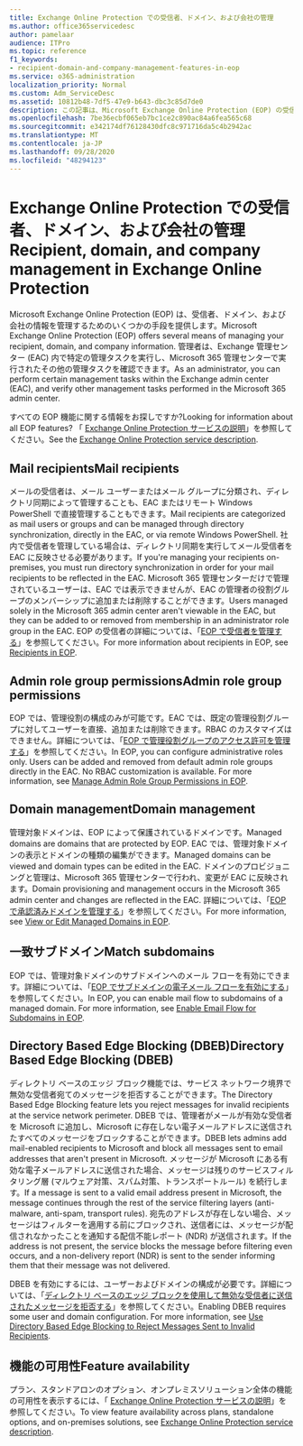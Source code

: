 ```yaml
---
title: Exchange Online Protection での受信者、ドメイン、および会社の管理
ms.author: office365servicedesc
author: pamelaar
audience: ITPro
ms.topic: reference
f1_keywords:
- recipient-domain-and-company-management-features-in-eop
ms.service: o365-administration
localization_priority: Normal
ms.custom: Adm_ServiceDesc
ms.assetid: 10812b48-7df5-47e9-b643-dbc3c85d7de0
description: この記事は、Microsoft Exchange Online Protection (EOP) の受信者、ドメイン、および会社の管理について説明します。
ms.openlocfilehash: 7be36ecbf065eb7bc1ce2c890ac84a6fea565c68
ms.sourcegitcommit: e342174df76128430dfc8c971716da5c4b2942ac
ms.translationtype: MT
ms.contentlocale: ja-JP
ms.lasthandoff: 09/28/2020
ms.locfileid: "48294123"
---
```

# <a name="recipient-domain-and-company-management-in-exchange-online-protection"></a><span data-ttu-id="050f9-103">Exchange Online Protection での受信者、ドメイン、および会社の管理</span><span class="sxs-lookup"><span data-stu-id="050f9-103">Recipient, domain, and company management in Exchange Online Protection</span></span>

<span data-ttu-id="050f9-104">Microsoft Exchange Online Protection (EOP) は、受信者、ドメイン、および会社の情報を管理するためのいくつかの手段を提供します。</span><span class="sxs-lookup"><span data-stu-id="050f9-104">Microsoft Exchange Online Protection (EOP) offers several means of managing your recipient, domain, and company information.</span></span> <span data-ttu-id="050f9-105">管理者は、Exchange 管理センター (EAC) 内で特定の管理タスクを実行し、Microsoft 365 管理センターで実行されたその他の管理タスクを確認できます。</span><span class="sxs-lookup"><span data-stu-id="050f9-105">As an administrator, you can perform certain management tasks within the Exchange admin center (EAC), and verify other management tasks performed in the Microsoft 365 admin center.</span></span>
  
<span data-ttu-id="050f9-106">すべての EOP 機能に関する情報をお探しですか?</span><span class="sxs-lookup"><span data-stu-id="050f9-106">Looking for information about all EOP features?</span></span> <span data-ttu-id="050f9-107">「 [Exchange Online Protection サービスの説明](exchange-online-protection-service-description.md)」を参照してください。</span><span class="sxs-lookup"><span data-stu-id="050f9-107">See the [Exchange Online Protection service description](exchange-online-protection-service-description.md).</span></span>
  
## <a name="mail-recipients"></a><span data-ttu-id="050f9-108">Mail recipients</span><span class="sxs-lookup"><span data-stu-id="050f9-108">Mail recipients</span></span>

<span data-ttu-id="050f9-109">メールの受信者は、メール ユーザーまたはメール グループに分類され、ディレクトリ同期によって管理することも、EAC またはリモート Windows PowerShell で直接管理することもできます。</span><span class="sxs-lookup"><span data-stu-id="050f9-109">Mail recipients are categorized as mail users or groups and can be managed through directory synchronization, directly in the EAC, or via remote Windows PowerShell.</span></span> <span data-ttu-id="050f9-110">社内で受信者を管理している場合は、ディレクトリ同期を実行してメール受信者を EAC に反映させる必要があります。</span><span class="sxs-lookup"><span data-stu-id="050f9-110">If you're managing your recipients on-premises, you must run directory synchronization in order for your mail recipients to be reflected in the EAC.</span></span> <span data-ttu-id="050f9-111">Microsoft 365 管理センターだけで管理されているユーザーは、EAC では表示できませんが、EAC の管理者の役割グループのメンバーシップに追加または削除することができます。</span><span class="sxs-lookup"><span data-stu-id="050f9-111">Users managed solely in the Microsoft 365 admin center aren't viewable in the EAC, but they can be added to or removed from membership in an administrator role group in the EAC.</span></span> <span data-ttu-id="050f9-112">EOP の受信者の詳細については、「[EOP で受信者を管理する](https://go.microsoft.com/fwlink/p/?LinkId=280011)」を参照してください。</span><span class="sxs-lookup"><span data-stu-id="050f9-112">For more information about recipients in EOP, see [Recipients in EOP](https://go.microsoft.com/fwlink/p/?LinkId=280011).</span></span>
  
## <a name="admin-role-group-permissions"></a><span data-ttu-id="050f9-113">Admin role group permissions</span><span class="sxs-lookup"><span data-stu-id="050f9-113">Admin role group permissions</span></span>

<span data-ttu-id="050f9-p104">EOP では、管理役割の構成のみが可能です。EAC では、既定の管理役割グループに対してユーザーを直接、追加または削除できます。RBAC のカスタマイズはできません。詳細については、「[EOP で管理役割グループのアクセス許可を管理する](https://go.microsoft.com/fwlink/p/?LinkId=282238)」を参照してください。</span><span class="sxs-lookup"><span data-stu-id="050f9-p104">In EOP, you can configure administrative roles only. Users can be added and removed from default admin role groups directly in the EAC. No RBAC customization is available. For more information, see [Manage Admin Role Group Permissions in EOP](https://go.microsoft.com/fwlink/p/?LinkId=282238).</span></span>
  
## <a name="domain-management"></a><span data-ttu-id="050f9-118">Domain management</span><span class="sxs-lookup"><span data-stu-id="050f9-118">Domain management</span></span>

<span data-ttu-id="050f9-119">管理対象ドメインは、EOP によって保護されているドメインです。</span><span class="sxs-lookup"><span data-stu-id="050f9-119">Managed domains are domains that are protected by EOP.</span></span> <span data-ttu-id="050f9-120">EAC では、管理対象ドメインの表示とドメインの種類の編集ができます。</span><span class="sxs-lookup"><span data-stu-id="050f9-120">Managed domains can be viewed and domain types can be edited in the EAC.</span></span> <span data-ttu-id="050f9-121">ドメインのプロビジョニングと管理は、Microsoft 365 管理センターで行われ、変更が EAC に反映されます。</span><span class="sxs-lookup"><span data-stu-id="050f9-121">Domain provisioning and management occurs in the Microsoft 365 admin center and changes are reflected in the EAC.</span></span> <span data-ttu-id="050f9-122">詳細については、「[EOP で承認済みドメインを管理する](https://go.microsoft.com/fwlink/p/?LinkId=282239)」を参照してください。</span><span class="sxs-lookup"><span data-stu-id="050f9-122">For more information, see [View or Edit Managed Domains in EOP](https://go.microsoft.com/fwlink/p/?LinkId=282239).</span></span>
  
## <a name="match-subdomains"></a><span data-ttu-id="050f9-123">一致サブドメイン</span><span class="sxs-lookup"><span data-stu-id="050f9-123">Match subdomains</span></span>

<span data-ttu-id="050f9-p106">EOP では、管理対象ドメインのサブドメインへのメール フローを有効にできます。詳細については、「[EOP でサブドメインの電子メール フローを有効にする](https://go.microsoft.com/fwlink/p/?LinkId=397213)」を参照してください。</span><span class="sxs-lookup"><span data-stu-id="050f9-p106">In EOP, you can enable mail flow to subdomains of a managed domain. For more information, see [Enable Email Flow for Subdomains in EOP](https://go.microsoft.com/fwlink/p/?LinkId=397213).</span></span> 
  
## <a name="directory-based-edge-blocking-dbeb"></a><span data-ttu-id="050f9-126">Directory Based Edge Blocking (DBEB)</span><span class="sxs-lookup"><span data-stu-id="050f9-126">Directory Based Edge Blocking (DBEB)</span></span>

<span data-ttu-id="050f9-127">ディレクトリ ベースのエッジ ブロック機能では、サービス ネットワーク境界で無効な受信者宛てのメッセージを拒否することができます。</span><span class="sxs-lookup"><span data-stu-id="050f9-127">The Directory Based Edge Blocking feature lets you reject messages for invalid recipients at the service network perimeter.</span></span> <span data-ttu-id="050f9-128">DBEB では、管理者がメールが有効な受信者を Microsoft に追加し、Microsoft に存在しない電子メールアドレスに送信されたすべてのメッセージをブロックすることができます。</span><span class="sxs-lookup"><span data-stu-id="050f9-128">DBEB lets admins add mail-enabled recipients to Microsoft and block all messages sent to email addresses that aren't present in Microsoft.</span></span> <span data-ttu-id="050f9-129">メッセージが Microsoft にある有効な電子メールアドレスに送信された場合、メッセージは残りのサービスフィルタリング層 (マルウェア対策、スパム対策、トランスポートルール) を続行します。</span><span class="sxs-lookup"><span data-stu-id="050f9-129">If a message is sent to a valid email address present in Microsoft, the message continues through the rest of the service filtering layers (anti-malware, anti-spam, transport rules).</span></span> <span data-ttu-id="050f9-130">宛先のアドレスが存在しない場合、メッセージはフィルターを適用する前にブロックされ、送信者には、メッセージが配信されなかったことを通知する配信不能レポート (NDR) が送信されます。</span><span class="sxs-lookup"><span data-stu-id="050f9-130">If the address is not present, the service blocks the message before filtering even occurs, and a non-delivery report (NDR) is sent to the sender informing them that their message was not delivered.</span></span> 
  
<span data-ttu-id="050f9-p108">DBEB を有効にするには、ユーザーおよびドメインの構成が必要です。詳細については、「[ディレクトリ ベースのエッジ ブロックを使用して無効な受信者に送信されたメッセージを拒否する](https://go.microsoft.com/fwlink/p/?LinkId=390676)」を参照してください。</span><span class="sxs-lookup"><span data-stu-id="050f9-p108">Enabling DBEB requires some user and domain configuration. For more information, see [Use Directory Based Edge Blocking to Reject Messages Sent to Invalid Recipients](https://go.microsoft.com/fwlink/p/?LinkId=390676).</span></span>
  
## <a name="feature-availability"></a><span data-ttu-id="050f9-133">機能の可用性</span><span class="sxs-lookup"><span data-stu-id="050f9-133">Feature availability</span></span>

<span data-ttu-id="050f9-134">プラン、スタンドアロンのオプション、オンプレミスソリューション全体の機能の可用性を表示するには、「 [Exchange Online Protection サービスの説明](exchange-online-protection-service-description.md)」を参照してください。</span><span class="sxs-lookup"><span data-stu-id="050f9-134">To view feature availability across plans, standalone options, and on-premises solutions, see [Exchange Online Protection service description](exchange-online-protection-service-description.md).</span></span>
